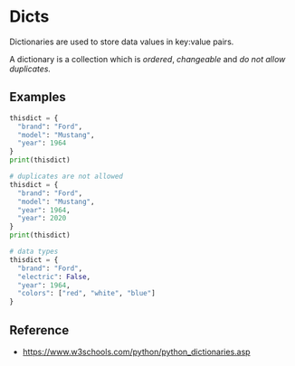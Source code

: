 # Dicts
Dictionaries are used to store data values in key:value pairs.

A dictionary is a collection which is *ordered*, *changeable* and *do not allow duplicates.*

## Examples

```python
thisdict = {
  "brand": "Ford",
  "model": "Mustang",
  "year": 1964
}
print(thisdict)
```

```python
# duplicates are not allowed
thisdict = {
  "brand": "Ford",
  "model": "Mustang",
  "year": 1964,
  "year": 2020
}
print(thisdict)
```

```python
# data types
thisdict = {
  "brand": "Ford",
  "electric": False,
  "year": 1964,
  "colors": ["red", "white", "blue"]
}
```

## Reference
- https://www.w3schools.com/python/python_dictionaries.asp